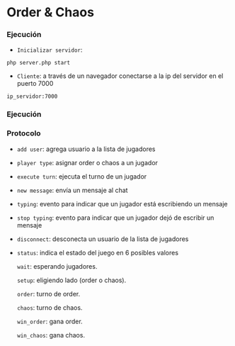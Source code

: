 # Order & Chaos #

### Ejecución ###
* `Inicializar servidor`: 
```
php server.php start
```
* `Cliente`: a través de un navegador conectarse a la ip del servidor en el puerto 7000
```
ip_servidor:7000
```

### Ejecución ###


### Protocolo ###
* `add user`: agrega usuario a la lista de jugadores
* `player type`: asignar order o chaos a un jugador
* `execute turn`: ejecuta el turno de un jugador
* `new message`: envía un mensaje al chat
* `typing`: evento para indicar que un jugador está escribiendo un mensaje
* `stop typing`: evento para indicar que un jugador dejó de escribir un mensaje
* `disconnect`: desconecta un usuario de la lista de jugadores
* `status`: indica el estado del juego en 6 posibles valores

  `wait`: esperando jugadores.
  
  `setup`: eligiendo lado (order o chaos).
  
  `order`: turno de order.
  
  `chaos`: turno de chaos.
  
  `win_order`: gana order.
  
  `win_chaos`: gana chaos.
